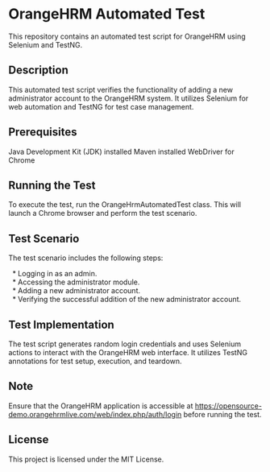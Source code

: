 # OrangeHRM Automated Test
This repository contains an automated test script for OrangeHRM using Selenium and TestNG.

## Description
This automated test script verifies the functionality of adding a new administrator account to the OrangeHRM system. It utilizes Selenium for web automation and TestNG for test case management.

## Prerequisites
Java Development Kit (JDK) installed
Maven installed
WebDriver for Chrome

## Running the Test
To execute the test, run the OrangeHrmAutomatedTest class. This will launch a Chrome browser and perform the test scenario.

## Test Scenario
The test scenario includes the following steps:

 &nbsp;&nbsp;* Logging in as an admin. <br>
 &nbsp;&nbsp;* Accessing the administrator module. <br>
 &nbsp;&nbsp;* Adding a new administrator account. <br>
 &nbsp;&nbsp;* Verifying the successful addition of the new administrator account. <br>

## Test Implementation
The test script generates random login credentials and uses Selenium actions to interact with the OrangeHRM web interface. It utilizes TestNG annotations for test setup, execution, and teardown.

## Note
Ensure that the OrangeHRM application is accessible at https://opensource-demo.orangehrmlive.com/web/index.php/auth/login before running the test.

## License
This project is licensed under the MIT License.

&nbsp;&nbsp;

